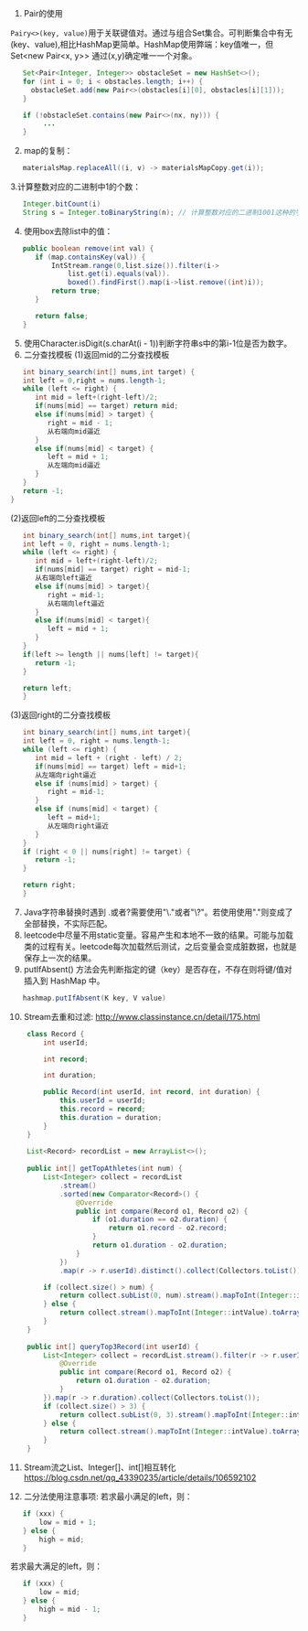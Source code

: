 1. Pair的使用
   
`Pairy<>(key, value)`用于关联键值对。通过与组合Set集合。可判断集合中有无(key、value),相比HashMap更简单。HashMap使用弊端：key值唯一，但Set<new Pair<x, y>> 通过(x,y)确定唯一一个对象。
   
```java
   Set<Pair<Integer, Integer>> obstacleSet = new HashSet<>();
   for (int i = 0; i < obstacles.length; i++) {
     obstacleSet.add(new Pair<>(obstacles[i][0], obstacles[i][1]));
   }

   if (!obstacleSet.contains(new Pair<>(nx, ny))) {
        ...
   }
```

2. map的复制：
```java
   materialsMap.replaceAll((i, v) -> materialsMapCopy.get(i));
```

3.计算整数对应的二进制中1的个数：
   ```java
      Integer.bitCount(i)
      String s = Integer.toBinaryString(n); // 计算整数对应的二进制1001这种的字符串值
   ```
4. 使用box去除list中的值：
```java
   public boolean remove(int val) {
      if (map.containsKey(val)) {
          IntStream.range(0,list.size()).filter(i->
              list.get(i).equals(val)).
              boxed().findFirst().map(i->list.remove((int)i));
          return true;
      }

      return false;
   }
```
   
5. 使用Character.isDigit(s.charAt(i - 1))判断字符串s中的第i-1位是否为数字。
6. 二分查找模板
(1)返回mid的二分查找模板
```java
   int binary_search(int[] nums,int target) {
   int left = 0,right = nums.length-1;
   while (left <= right) {
      int mid = left+(right-left)/2;
      if(nums[mid] == target) return mid;
      else if(nums[mid] > target) {
         right = mid - 1;
         从右端向mid逼近
      }
      else if(nums[mid] < target) {
         left = mid + 1;
         从左端向mid逼近
      }
   }
   return -1;
}
```
(2)返回left的二分查找模板
```java
   int binary_search(int[] nums,int target){
   int left = 0, right = nums.length-1;
   while (left <= right) {
      int mid = left+(right-left)/2;
      if(nums[mid] == target) right = mid-1;
      从右端向left逼近
      else if(nums[mid] > target){
         right = mid-1;
         从右端向left逼近
      }
      else if(nums[mid] < target){
         left = mid + 1;
      }
   }
   if(left >= length || nums[left] != target){
      return -1;
   } 

   return left;
   }
```
(3)返回right的二分查找模板
```java
   int binary_search(int[] nums,int target){
   int left = 0, right = nums.length-1;
   while (left <= right) {
      int mid = left + (right - left) / 2;
      if(nums[mid] == target) left = mid+1;
      从左端向right逼近
      else if (nums[mid] > target) {
         right = mid-1;
      }
      else if (nums[mid] < target) {
         left = mid+1;
         从左端向right逼近
      }
   }
   if (right < 0 || nums[right] != target) {
      return -1;
   }

   return right;
   }
```

7. Java字符串替换时遇到 .或者?需要使用"\\."或者"\\?"。若使用使用"."则变成了全部替换，不实际匹配。
8. leetcode中尽量不用static变量。容易产生和本地不一致的结果。可能与加载类的过程有关。leetcode每次加载然后测试，之后变量会变成脏数据，也就是保存上一次的结果。
9. putIfAbsent() 方法会先判断指定的键（key）是否存在，不存在则将键/值对插入到 HashMap 中。
```java
   hashmap.putIfAbsent(K key, V value)
```

10. Stream去重和过滤:
    http://www.classinstance.cn/detail/175.html
```java
    class Record {
        int userId;

        int record;

        int duration;

        public Record(int userId, int record, int duration) {
            this.userId = userId;
            this.record = record;
            this.duration = duration;
        }
    }
    
    List<Record> recordList = new ArrayList<>();
    
    public int[] getTopAthletes(int num) {
        List<Integer> collect = recordList
            .stream()
            .sorted(new Comparator<Record>() {
                @Override
                public int compare(Record o1, Record o2) {
                    if (o1.duration == o2.duration) {
                        return o1.record - o2.record;
                    }
                    return o1.duration - o2.duration;
                }
            })
            .map(r -> r.userId).distinct().collect(Collectors.toList());

        if (collect.size() > num) {
            return collect.subList(0, num).stream().mapToInt(Integer::intValue).toArray();
        } else {
            return collect.stream().mapToInt(Integer::intValue).toArray();
        }
    }
    
    public int[] queryTop3Record(int userId) {
        List<Integer> collect = recordList.stream().filter(r -> r.userId == userId).sorted(new Comparator<Record>() {
            @Override
            public int compare(Record o1, Record o2) {
                return o1.duration - o2.duration;
            }
        }).map(r -> r.duration).collect(Collectors.toList());
        if (collect.size() > 3) {
            return collect.subList(0, 3).stream().mapToInt(Integer::intValue).toArray();
        } else {
            return collect.stream().mapToInt(Integer::intValue).toArray();
        }
    }    
```

11. Stream流之List、Integer[]、int[]相互转化
   https://blog.csdn.net/qq_43390235/article/details/106592102

12. 二分法使用注意事项: 若求最小满足的left，则：
```java
   if (xxx) {
       low = mid + 1;
   } else {
       high = mid;
   }
```

若求最大满足的left，则：
```java
   if (xxx) {
       low = mid;
   } else {
       high = mid - 1;
   }
```

